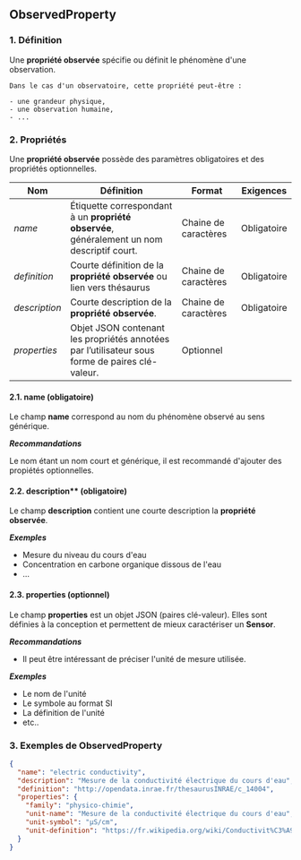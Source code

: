 ## ObservedProperty

### 1. Définition

Une **propriété observée** spécifie ou définit le phénomène d'une observation.

```{tip}
Dans le cas d'un observatoire, cette propriété peut-être :

- une grandeur physique,
- une observation humaine,
- ...
```

### 2. Propriétés

Une **propriété observée** possède des paramètres obligatoires et des propriétés optionnelles.

| Nom           | Définition                                                                                      | Format               | Exigences   |
| ------------- | ----------------------------------------------------------------------------------------------- | -------------------- | ----------- |
| _name_        | Étiquette correspondant à un **propriété observée**, généralement un nom descriptif court.      | Chaine de caractères | Obligatoire |
| _definition_  | Courte définition de la **propriété observée** ou lien vers thésaurus                           | Chaine de caractères | Obligatoire |
| _description_ | Courte description de la **propriété observée**.                                                | Chaine de caractères | Obligatoire |
| _properties_  | Objet JSON contenant les propriétés annotées par l’utilisateur sous forme de paires clé-valeur. | Optionnel            |

#### 2.1. name (obligatoire)

Le champ **name** correspond au nom du phénomène observé au sens générique.

**_Recommandations_**

Le nom étant un nom court et générique, il est recommandé d'ajouter des propiétés optionnelles.

#### 2.2. description** (obligatoire)

Le champ **description** contient une courte description la **propriété observée**.

**_Exemples_**

- Mesure du niveau du cours d'eau
- Concentration en carbone organique dissous de l'eau
- ...

#### 2.3. properties (optionnel)

Le champ **properties** est un objet JSON (paires clé-valeur). Elles sont définies à la conception et permettent de mieux caractériser un **Sensor**.

**_Recommandations_**

- Il peut être intéressant de préciser l'unité de mesure utilisée.

**_Exemples_**

- Le nom de l'unité
- Le symbole au format SI
- La définition de l'unité
- etc..

### 3. Exemples de ObservedProperty

```json
{
  "name": "electric conductivity",
  "description": "Mesure de la conductivité électrique du cours d'eau",
  "definition": "http://opendata.inrae.fr/thesaurusINRAE/c_14004",
  "properties": {
    "family": "physico-chimie",
    "unit-name": "Mesure de la conductivité électrique du cours d'eau",
    "unit-symbol": "µS/cm",
    "unit-definition": "https://fr.wikipedia.org/wiki/Conductivit%C3%A9_%C3%A9lectrique"
  }
}
```
